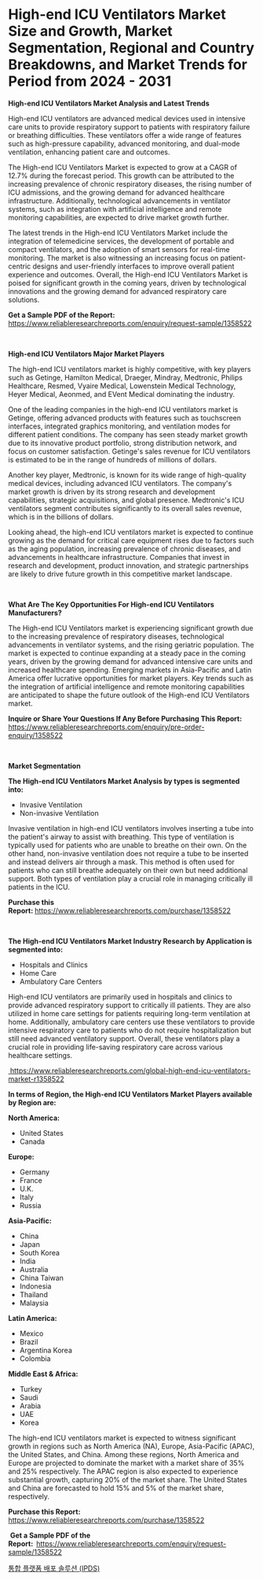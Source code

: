 <p><h1>High-end ICU Ventilators Market Size and Growth, Market Segmentation, Regional and Country Breakdowns, and Market Trends for Period from 2024 -  2031</h1></p><p><strong>High-end ICU Ventilators Market Analysis and Latest Trends</strong></p>
<p><p>High-end ICU ventilators are advanced medical devices used in intensive care units to provide respiratory support to patients with respiratory failure or breathing difficulties. These ventilators offer a wide range of features such as high-pressure capability, advanced monitoring, and dual-mode ventilation, enhancing patient care and outcomes.</p><p>The High-end ICU Ventilators Market is expected to grow at a CAGR of 12.7% during the forecast period. This growth can be attributed to the increasing prevalence of chronic respiratory diseases, the rising number of ICU admissions, and the growing demand for advanced healthcare infrastructure. Additionally, technological advancements in ventilator systems, such as integration with artificial intelligence and remote monitoring capabilities, are expected to drive market growth further.</p><p>The latest trends in the High-end ICU Ventilators Market include the integration of telemedicine services, the development of portable and compact ventilators, and the adoption of smart sensors for real-time monitoring. The market is also witnessing an increasing focus on patient-centric designs and user-friendly interfaces to improve overall patient experience and outcomes. Overall, the High-end ICU Ventilators Market is poised for significant growth in the coming years, driven by technological innovations and the growing demand for advanced respiratory care solutions.</p></p>
<p><strong>Get a Sample PDF of the Report:&nbsp;</strong> <a href="https://www.reliableresearchreports.com/enquiry/request-sample/1358522">https://www.reliableresearchreports.com/enquiry/request-sample/1358522</a></p>
<p>&nbsp;</p>
<p><strong>High-end ICU Ventilators Major Market Players</strong></p>
<p><p>The high-end ICU ventilators market is highly competitive, with key players such as Getinge, Hamilton Medical, Draeger, Mindray, Medtronic, Philips Healthcare, Resmed, Vyaire Medical, Lowenstein Medical Technology, Heyer Medical, Aeonmed, and EVent Medical dominating the industry.</p><p>One of the leading companies in the high-end ICU ventilators market is Getinge, offering advanced products with features such as touchscreen interfaces, integrated graphics monitoring, and ventilation modes for different patient conditions. The company has seen steady market growth due to its innovative product portfolio, strong distribution network, and focus on customer satisfaction. Getinge's sales revenue for ICU ventilators is estimated to be in the range of hundreds of millions of dollars.</p><p>Another key player, Medtronic, is known for its wide range of high-quality medical devices, including advanced ICU ventilators. The company's market growth is driven by its strong research and development capabilities, strategic acquisitions, and global presence. Medtronic's ICU ventilators segment contributes significantly to its overall sales revenue, which is in the billions of dollars.</p><p>Looking ahead, the high-end ICU ventilators market is expected to continue growing as the demand for critical care equipment rises due to factors such as the aging population, increasing prevalence of chronic diseases, and advancements in healthcare infrastructure. Companies that invest in research and development, product innovation, and strategic partnerships are likely to drive future growth in this competitive market landscape.</p></p>
<p>&nbsp;</p>
<p><strong>What Are The Key Opportunities For High-end ICU Ventilators Manufacturers?</strong></p>
<p><p>The High-end ICU Ventilators market is experiencing significant growth due to the increasing prevalence of respiratory diseases, technological advancements in ventilator systems, and the rising geriatric population. The market is expected to continue expanding at a steady pace in the coming years, driven by the growing demand for advanced intensive care units and increased healthcare spending. Emerging markets in Asia-Pacific and Latin America offer lucrative opportunities for market players. Key trends such as the integration of artificial intelligence and remote monitoring capabilities are anticipated to shape the future outlook of the High-end ICU Ventilators market.</p></p>
<p><strong>Inquire or Share Your Questions If Any Before Purchasing This Report:</strong> <a href="https://www.reliableresearchreports.com/enquiry/pre-order-enquiry/1358522">https://www.reliableresearchreports.com/enquiry/pre-order-enquiry/1358522</a></p>
<p>&nbsp;</p>
<p><strong>Market Segmentation</strong></p>
<p><strong>The High-end ICU Ventilators Market Analysis by types is segmented into:</strong></p>
<p><ul><li>Invasive Ventilation</li><li>Non-invasive Ventilation</li></ul></p>
<p><p>Invasive ventilation in high-end ICU ventilators involves inserting a tube into the patient's airway to assist with breathing. This type of ventilation is typically used for patients who are unable to breathe on their own. On the other hand, non-invasive ventilation does not require a tube to be inserted and instead delivers air through a mask. This method is often used for patients who can still breathe adequately on their own but need additional support. Both types of ventilation play a crucial role in managing critically ill patients in the ICU.</p></p>
<p><strong>Purchase this Report:&nbsp;</strong><a href="https://www.reliableresearchreports.com/purchase/1358522">https://www.reliableresearchreports.com/purchase/1358522</a></p>
<p>&nbsp;</p>
<p><strong>The High-end ICU Ventilators Market Industry Research by Application is segmented into:</strong></p>
<p><ul><li>Hospitals and Clinics</li><li>Home Care</li><li>Ambulatory Care Centers</li></ul></p>
<p><p>High-end ICU ventilators are primarily used in hospitals and clinics to provide advanced respiratory support to critically ill patients. They are also utilized in home care settings for patients requiring long-term ventilation at home. Additionally, ambulatory care centers use these ventilators to provide intensive respiratory care to patients who do not require hospitalization but still need advanced ventilatory support. Overall, these ventilators play a crucial role in providing life-saving respiratory care across various healthcare settings.</p></p>
<p><a href="https://www.reliableresearchreports.com/global-high-end-icu-ventilators-market-r1358522">&nbsp;https://www.reliableresearchreports.com/global-high-end-icu-ventilators-market-r1358522</a></p>
<p><strong>In terms of Region, the High-end ICU Ventilators Market Players available by Region are:</strong></p>
<p>
    <p> <strong> North America: </strong>
        <ul>
            <li>United States</li>
            <li>Canada</li>
        </ul>
        </p> 
    <p> <strong> Europe: </strong>
        <ul>
            <li>Germany</li>
            <li>France</li>
            <li>U.K.</li>
            <li>Italy</li>
            <li>Russia</li>
        </ul>
        </p> 
    <p> <strong> Asia-Pacific: </strong>
        <ul>
            <li>China</li>
            <li>Japan</li>
            <li>South Korea</li>
            <li>India</li>
            <li>Australia</li>
            <li>China Taiwan</li>
            <li>Indonesia</li>
            <li>Thailand</li>
            <li>Malaysia</li>
        </ul>
        </p> 
    <p> <strong> Latin America: </strong>
        <ul>
            <li>Mexico</li>
            <li>Brazil</li>
            <li>Argentina Korea</li>
            <li>Colombia</li>
        </ul>
        </p> 
    <p> <strong> Middle East & Africa: </strong>
        <ul>
            <li>Turkey</li>
            <li>Saudi</li>
            <li>Arabia</li>
            <li>UAE</li>
            <li>Korea</li>
        </ul>
    </p>
    </p>
<p><p>The high-end ICU ventilators market is expected to witness significant growth in regions such as North America (NA), Europe, Asia-Pacific (APAC), the United States, and China. Among these regions, North America and Europe are projected to dominate the market with a market share of 35% and 25% respectively. The APAC region is also expected to experience substantial growth, capturing 20% of the market share. The United States and China are forecasted to hold 15% and 5% of the market share, respectively.</p></p>
<p><strong>Purchase this Report: </strong><a href="https://www.reliableresearchreports.com/purchase/1358522">https://www.reliableresearchreports.com/purchase/1358522</a></p>
<p>&nbsp;<strong>Get a Sample PDF of the Report:&nbsp;&nbsp;</strong><a href="https://www.reliableresearchreports.com/enquiry/request-sample/1358522">https://www.reliableresearchreports.com/enquiry/request-sample/1358522</a></p>
<p><strong></strong></p>
<p><p><a href="https://github.com/Maeennan456456/Market-Research-Report-List-1/blob/main/145118281585.md">통합 플랫폼 배포 솔루션 (IPDS)</a></p></p>